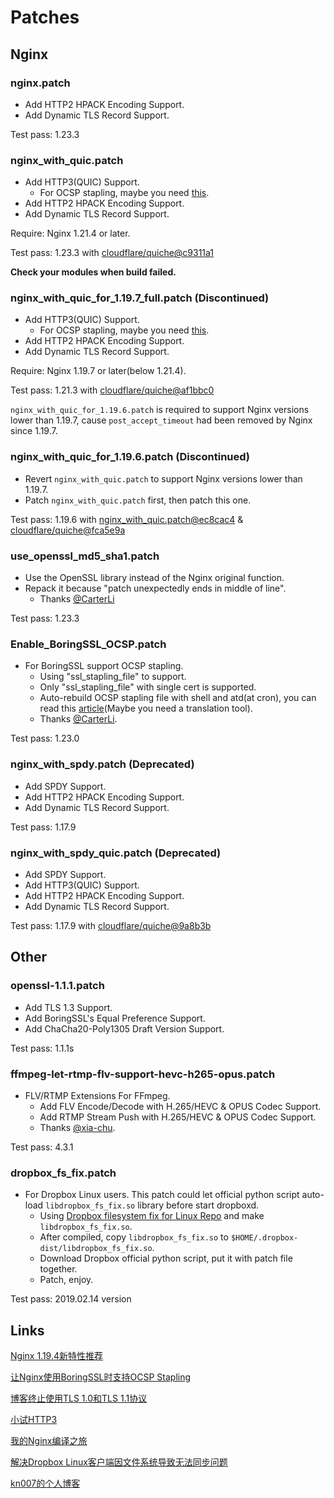 # Patches

## Nginx

### nginx.patch
* Add HTTP2 HPACK Encoding Support.
* Add Dynamic TLS Record Support.

Test pass: 1.23.3

### nginx_with_quic.patch
* Add HTTP3(QUIC) Support.
    - For OCSP stapling, maybe you need [this](https://github.com/kn007/patch#enable_boringssl_ocsppatch).
* Add HTTP2 HPACK Encoding Support.
* Add Dynamic TLS Record Support.

Require: Nginx 1.21.4 or later.

Test pass: 1.23.3 with [cloudflare/quiche@c9311a1](https://github.com/cloudflare/quiche/tree/c9311a18910c0277867c34c0acc4a9711b50b913)

<b>Check your modules when build failed.</b>

### nginx_with_quic_for_1.19.7_full.patch (Discontinued)
* Add HTTP3(QUIC) Support.
    - For OCSP stapling, maybe you need [this](https://github.com/kn007/patch#enable_boringssl_ocsppatch).
* Add HTTP2 HPACK Encoding Support.
* Add Dynamic TLS Record Support.

Require: Nginx 1.19.7 or later(below 1.21.4).

Test pass: 1.21.3 with [cloudflare/quiche@af1bbc0](https://github.com/cloudflare/quiche/tree/af1bbc03e9992bae516d0b692a481de64bd4e8d9)

`nginx_with_quic_for_1.19.6.patch` is required to support Nginx versions lower than 1.19.7, cause `post_accept_timeout` had been removed by Nginx since 1.19.7.

### nginx_with_quic_for_1.19.6.patch (Discontinued)
* Revert `nginx_with_quic.patch` to support Nginx versions lower than 1.19.7.
* Patch `nginx_with_quic.patch` first, then patch this one.

Test pass: 1.19.6 with [nginx_with_quic.patch@ec8cac4](https://github.com/kn007/patch/blob/ec8cac4fc74b1718e9b005e7533201aec552aa40/nginx_with_quic.patch) & [cloudflare/quiche@fca5e9a](https://github.com/cloudflare/quiche/tree/fca5e9acdfdff9e80c7b9346214c64b393108328)

### use_openssl_md5_sha1.patch
* Use the OpenSSL library instead of the Nginx original function.
* Repack it because "patch unexpectedly ends in middle of line".
    - Thanks [@CarterLi](https://github.com/kn007/patch/issues/5)

Test pass: 1.23.3

### Enable_BoringSSL_OCSP.patch
* For BoringSSL support OCSP stapling.
    - Using "ssl_stapling_file" to support.
    - Only "ssl_stapling_file" with single cert is supported.
    - Auto-rebuild OCSP stapling file with shell and atd(at cron), you can read this [article](https://kn007.net/topics/let-nginx-support-ocsp-stapling-when-using-boringssl/)(Maybe you need a translation tool).
    - Thanks [@CarterLi](https://github.com/kn007/patch/issues/4).

Test pass: 1.23.0

### nginx_with_spdy.patch (Deprecated)
* Add SPDY Support.
* Add HTTP2 HPACK Encoding Support.
* Add Dynamic TLS Record Support.

Test pass: 1.17.9

### nginx_with_spdy_quic.patch (Deprecated)
* Add SPDY Support.
* Add HTTP3(QUIC) Support.
* Add HTTP2 HPACK Encoding Support.
* Add Dynamic TLS Record Support.

Test pass: 1.17.9 with [cloudflare/quiche@9a8b3b](https://github.com/cloudflare/quiche/tree/9a8b3b12d007715cd4cc254362db51d5a01de9f2)

## Other

### openssl-1.1.1.patch
* Add TLS 1.3 Support.
* Add BoringSSL's Equal Preference Support.
* Add ChaCha20-Poly1305 Draft Version Support.

Test pass: 1.1.1s

### ffmpeg-let-rtmp-flv-support-hevc-h265-opus.patch
* FLV/RTMP Extensions For FFmpeg.
    - Add FLV Encode/Decode with H.265/HEVC & OPUS Codec Support.
    - Add RTMP Stream Push with H.265/HEVC & OPUS Codec Support.
    - Thanks [@xia-chu](https://github.com/xia-chu/ZLMediaKit/wiki/RTMP%E5%AF%B9H265%E5%92%8COPUS%E7%9A%84%E6%94%AF%E6%8C%81).

Test pass: 4.3.1

### dropbox_fs_fix.patch
* For Dropbox Linux users. This patch could let official python script auto-load `libdropbox_fs_fix.so` library before start dropboxd.
    - Using [Dropbox filesystem fix for Linux Repo](https://github.com/dark/dropbox-filesystem-fix) and make `libdropbox_fs_fix.so`.
    - After compiled, copy `libdropbox_fs_fix.so` to `$HOME/.dropbox-dist/libdropbox_fs_fix.so`.
    - Download Dropbox official python script, put it with patch file together.
    - Patch, enjoy.

Test pass: 2019.02.14 version

## Links
[Nginx 1.19.4新特性推荐](https://kn007.net/topics/nginx-1-19-4-new-feature-recommendation/)

[让Nginx使用BoringSSL时支持OCSP Stapling](https://kn007.net/topics/let-nginx-support-ocsp-stapling-when-using-boringssl/)

[博客终止使用TLS 1.0和TLS 1.1协议](https://kn007.net/topics/deprecating-tls-1-0-and-tls-1-1-protocols/)

[小试HTTP3](https://kn007.net/topics/try-http3/)

[我的Nginx编译之旅](https://kn007.net/topics/my-nginx-compilation-tour/)

[解决Dropbox Linux客户端因文件系统导致无法同步问题](https://kn007.net/topics/fix-dropbox-filesystem-sync-problem-for-linux-client/)

[kn007的个人博客](https://kn007.net) 
